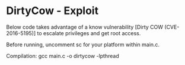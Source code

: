 # DirtyCow - Exploit

Below code takes advantage of a know vulnerability [Dirty COW (CVE-2016-5195)] to escalate privileges and get root access.

Before running, uncomment sc for your platform within main.c.

Compilation:
gcc main.c -o dirtycow -lpthread

